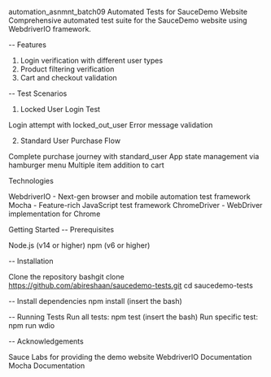 automation_asnmnt_batch09
Automated Tests for SauceDemo Website
Comprehensive automated test suite for the SauceDemo website using WebdriverIO framework.

-- Features
1. Login verification with different user types
2. Product filtering verification
3. Cart and checkout validation

-- Test Scenarios
1. Locked User Login Test

Login attempt with locked_out_user
Error message validation

2. Standard User Purchase Flow

Complete purchase journey with standard_user
App state management via hamburger menu
Multiple item addition to cart

 Technologies

WebdriverIO - Next-gen browser and mobile automation test framework
Mocha - Feature-rich JavaScript test framework
ChromeDriver - WebDriver implementation for Chrome

Getting Started
-- Prerequisites

Node.js (v14 or higher)
npm (v6 or higher)

-- Installation

Clone the repository
bashgit clone https://github.com/abireshaan/saucedemo-tests.git
cd saucedemo-tests

-- Install dependencies
 npm install (insert the bash)

-- Running Tests
Run all tests: npm test (insert the bash)
Run specific test: npm run wdio

-- Acknowledgements

Sauce Labs for providing the demo website
WebdriverIO Documentation
Mocha Documentation
